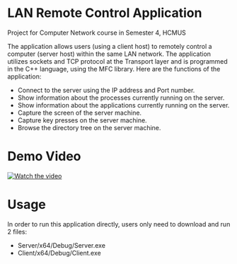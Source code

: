 # LAN Remote Control Application
Project for Computer Network course in Semester 4, HCMUS

The application allows users (using a client host) to remotely control a computer (server host) within the same LAN network. The application utilizes sockets and TCP protocol at the Transport layer and is programmed in the C++ language, using the MFC library. Here are the functions of the application:
- Connect to the server using the IP address and Port number.
- Show information about the processes currently running on the server.
- Show information about the applications currently running on the server.
- Capture the screen of the server machine.
- Capture key presses on the server machine.
- Browse the directory tree on the server machine.

# Demo Video
[![Watch the video](https://img.youtube.com/vi/bAyCufM2_0o/maxresdefault.jpg)](https://youtu.be/bAyCufM2_0o)

# Usage
In order to run this application directly, users only need to download and run 2 files:
- Server/x64/Debug/Server.exe
- Client/x64/Debug/Client.exe

